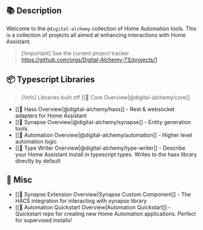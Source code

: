 ## 📚 Description

Welcome to the `@digital-alchemy` collection of Home Automation tools. This is a collection of projects all aimed at enhancing interactions with Home Assistant.

> [!important] See the current project tracker 
> https://github.com/orgs/Digital-Alchemy-TS/projects/1

## 📦 Typescript Libraries

> [!info] Libraries built off [[🧭 Core Overview|@digital-alchemy/core]]

- [[🧭 Hass Overview|@digital-alchemy/hass]] - Rest & websocket adapters for Home Assistant
- [[🧭 Synapse Overview|@digital-alchemy/synapse]] - Entity generation tools
- [[🧭 Automation Overview|@digital-alchemy/automation]] - Higher level automation logic
- [[🧭 Type Writer Overview|@digital-alchemy/type-writer]] - Describe your Home Assistant install in typescript types. Writes to the hass library directly by default
## 🥏 Misc
- [[🧭 Synapse Extension Overview|Synapse Custom Component]] - The HACS integration for interacting with synapse library
- [[🧭 Automation Quickstart Overview|Automation Quickstart]] - Quickstart repo for creating new Home Automation applications. Perfect for supervised installs!
